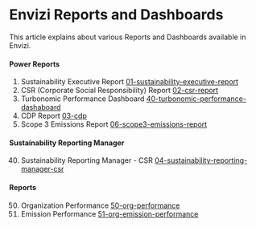# Envizi Reports and Dashboards

This article explains about various Reports and Dashboards available in Envizi.

#### Power Reports
1. Sustainability Executive Report  [01-sustainability-executive-report](./01-sustainability-executive-report/)
2. CSR (Corporate Social Responsibility) Report [02-csr-report](./02-csr-report/)
3. Turbonomic Performance Dashboard [40-turbonomic-performance-dashaboard](./40-turbonomic-performance-dashaboard/)
4. CDP Report [03-cdp](./03-cdp/)
5. Scope 3 Emissions Report [06-scope3-emissions-report](./06-scope3-emissions-report/)

#### Sustainability Reporting Manager 

40. Sustainability Reporting Manager - CSR [04-sustainability-reporting-manager-csr](./04-sustainability-reporting-manager-csr/)


#### Reports 
50. Organization Performance [50-org-performance](./50-org-performance/)
51. Emission Performance [51-org-emission-performance](./51-org-emission-performance/)

